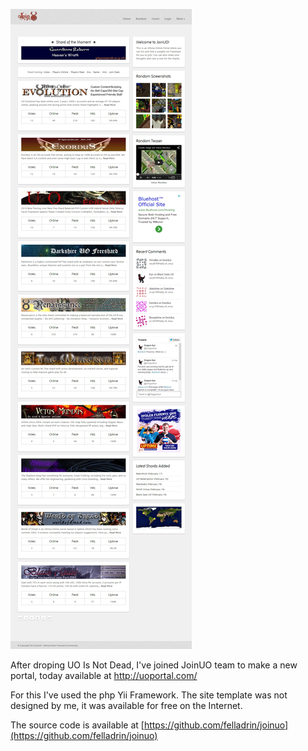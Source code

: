 [![JoinUO](images/projects/joinuo/joinuo_index_on_early_development.jpg)](images/projects/joinuo/joinuo_index_on_early_development.jpg)

After droping UO Is Not Dead, I've joined JoinUO team to make a new portal, today available at http://uoportal.com/

For this I've used the php Yii Framework. The site template was not designed by me, it was available for free on the Internet.

The source code is available at [https://github.com/felladrin/joinuo](https://github.com/felladrin/joinuo)